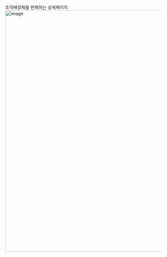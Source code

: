 조직배양체를 판매하는 상세페이지 
<img width="796" height="776" alt="image" src="https://github.com/user-attachments/assets/d1663ae4-d32c-4697-9a0d-8c4d1b4479be" />
